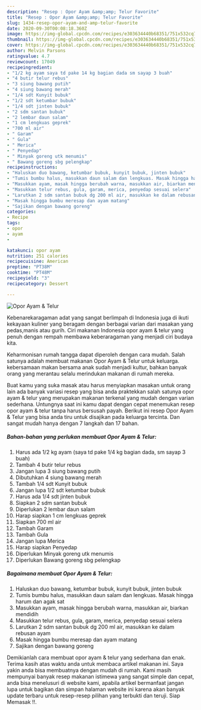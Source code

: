 ```yaml
---
description: "Resep : Opor Ayam &amp;amp; Telur Favorite"
title: "Resep : Opor Ayam &amp;amp; Telur Favorite"
slug: 1434-resep-opor-ayam-and-amp-telur-favorite
date: 2020-09-30T00:08:18.360Z
image: https://img-global.cpcdn.com/recipes/e303634440b68351/751x532cq70/opor-ayam-telur-foto-resep-utama.jpg
thumbnail: https://img-global.cpcdn.com/recipes/e303634440b68351/751x532cq70/opor-ayam-telur-foto-resep-utama.jpg
cover: https://img-global.cpcdn.com/recipes/e303634440b68351/751x532cq70/opor-ayam-telur-foto-resep-utama.jpg
author: Melvin Parsons
ratingvalue: 4.7
reviewcount: 17049
recipeingredient:
- "1/2 kg ayam saya td pake 14 kg bagian dada sm sayap 3 buah"
- "4 butir telur rebus"
- "3 siung bawang putih"
- "4 siung bawang merah"
- "1/4 sdt Kunyit bubuk"
- "1/2 sdt ketumbar bubuk"
- "1/4 sdt jinten bubuk"
- "2 sdm santan bubuk"
- "2 lembar daun salam"
- "1 cm lengkuas geprek"
- "700 ml air"
- " Garam"
- " Gula"
- " Merica"
- " Penyedap"
- " Minyak goreng utk menumis"
- " Bawang goreng sbg pelengkap"
recipeinstructions:
- "Haluskan duo bawang, ketumbar bubuk, kunyit bubuk, jinten bubuk"
- "Tumis bumbu halus, masukkan daun salam dan lengkuas. Masak hingga harum dan agak sat"
- "Masukkan ayam, masak hingga berubah warna, masukkan air, biarkan mendidih"
- "Masukkan telur rebus, gula, garam, merica, penyedap sesuai selera"
- "Larutkan 2 sdm santan bubuk dg 200 ml air, masukkan ke dalam rebusan ayam"
- "Masak hingga bumbu meresap dan ayam matang"
- "Sajikan dengan bawang goreng"
categories:
- Recipe
tags:
- opor
- ayam
- 

katakunci: opor ayam  
nutrition: 251 calories
recipecuisine: American
preptime: "PT38M"
cooktime: "PT48M"
recipeyield: "3"
recipecategory: Dessert

---
```



![Opor Ayam &amp; Telur](https://img-global.cpcdn.com/recipes/e303634440b68351/751x532cq70/opor-ayam-telur-foto-resep-utama.jpg)

Kebenarekaragaman adat yang sangat berlimpah di Indonesia juga di ikuti kekayaan kuliner yang beragam dengan berbagai varian dari masakan yang pedas,manis atau gurih. Ciri makanan Indonesia opor ayam &amp; telur yang penuh dengan rempah membawa keberaragaman yang menjadi ciri budaya kita.




Keharmonisan rumah tangga dapat diperoleh dengan cara mudah. Salah satunya adalah membuat makanan Opor Ayam &amp; Telur untuk keluarga. kebersamaan makan bersama anak sudah menjadi kultur, bahkan banyak orang yang merantau selalu merindukan makanan di rumah mereka.

Buat kamu yang suka masak atau harus menyiapkan masakan untuk orang lain ada banyak variasi resep yang bisa anda praktekkan salah satunya opor ayam &amp; telur yang merupakan makanan terkenal yang mudah dengan varian sederhana. Untungnya saat ini kamu dapat dengan cepat menemukan resep opor ayam &amp; telur tanpa harus bersusah payah.
Berikut ini resep Opor Ayam &amp; Telur yang bisa anda tiru untuk disajikan pada keluarga tercinta. Dan sangat mudah hanya dengan 7 langkah dan 17 bahan.


<!--inarticleads1-->

##### Bahan-bahan yang perlukan membuat Opor Ayam &amp; Telur:

1. Harus ada 1/2 kg ayam (saya td pake 1/4 kg bagian dada, sm sayap 3 buah)
1. Tambah 4 butir telur rebus
1. Jangan lupa 3 siung bawang putih
1. Dibutuhkan 4 siung bawang merah
1. Tambah 1/4 sdt Kunyit bubuk
1. Jangan lupa 1/2 sdt ketumbar bubuk
1. Harus ada 1/4 sdt jinten bubuk
1. Siapkan 2 sdm santan bubuk
1. Diperlukan 2 lembar daun salam
1. Harap siapkan 1 cm lengkuas geprek
1. Siapkan 700 ml air
1. Tambah  Garam
1. Tambah  Gula
1. Jangan lupa  Merica
1. Harap siapkan  Penyedap
1. Diperlukan  Minyak goreng utk menumis
1. Diperlukan  Bawang goreng sbg pelengkap




<!--inarticleads2-->

##### Bagaimana membuat  Opor Ayam &amp; Telur:

1. Haluskan duo bawang, ketumbar bubuk, kunyit bubuk, jinten bubuk
1. Tumis bumbu halus, masukkan daun salam dan lengkuas. Masak hingga harum dan agak sat
1. Masukkan ayam, masak hingga berubah warna, masukkan air, biarkan mendidih
1. Masukkan telur rebus, gula, garam, merica, penyedap sesuai selera
1. Larutkan 2 sdm santan bubuk dg 200 ml air, masukkan ke dalam rebusan ayam
1. Masak hingga bumbu meresap dan ayam matang
1. Sajikan dengan bawang goreng




Demikianlah cara membuat opor ayam &amp; telur yang sederhana dan enak. Terima kasih atas waktu anda untuk membaca artikel makanan ini. Saya yakin anda bisa membuatnya dengan mudah di rumah. Kami masih mempunyai banyak resep makanan istimewa yang sangat simple dan cepat, anda bisa menelusuri di website kami, apabila artikel bermanfaat jangan lupa untuk bagikan dan simpan halaman website ini karena akan banyak update terbaru untuk resep-resep pilihan yang terbukti dan teruji. Siap Memasak !!. 

